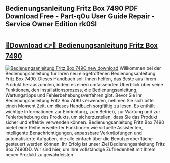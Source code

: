 ## Bedienungsanleitung Fritz Box 7490 PDF Download Free - Part-q0u User Guide Repair - Service Owner Edition rk0Sl

# <h2><a href="http://df1jxmm.blite.top/?on=Bedienungsanleitung+Fritz+Box+7490">🔗Download 👉🔴 Bedienungsanleitung Fritz Box 7490</a></h2>

[![Bedienungsanleitung Fritz Box 7490 new download](https://i.imgur.com/lujVjoI.png)](http://df1jxmm.blite.top/?on=Bedienungsanleitung+Fritz+Box+7490)
Willkommen bei der Bedienungsanleitung für Ihren neu eingetroffenen Bedienungsanleitung Fritz Box 7490. Dieses Handbuch soll Ihnen helfen, das Beste aus Ihrem Produkt herauszuholen, indem es einen umfassenden Überblick über seine Funktionen, den Installationsprozess, die Bedienungsanleitung, Wartungstipps und Fehlerbehebungsverfahren gibt. Bevor Sie Ihr Bedienungsanleitung Fritz Box 7490 verwenden, nehmen Sie sich bitte einen Moment Zeit, um dieses Handbuch sorgfältig zu lesen. Es enthält wichtige Informationen zur Einrichtung, zum Betrieb, zur Wartung und zur Fehlerbehebung des Produkts, um sicherzustellen, dass Sie das Produkt sicher und effektiv verwenden können. Bedienungsanleitung Fritz Box 7490 bietet eine Reihe erweiterter Funktionen wie virtuelle Assistenten, intelligente Benachrichtigungen, anpassbare Verknüpfungen und automatisierte Aufgaben, die alle einfach über die Benutzeroberfläche gesteuert werden können. Ihr Erfolg ist unser Ziel Bedienungsanleitung Fritz Box 7490DD. Wir sind hier, um Ihre vollständige Zufriedenheit mit Ihrem neuen Produkt zu gewährleisten.
